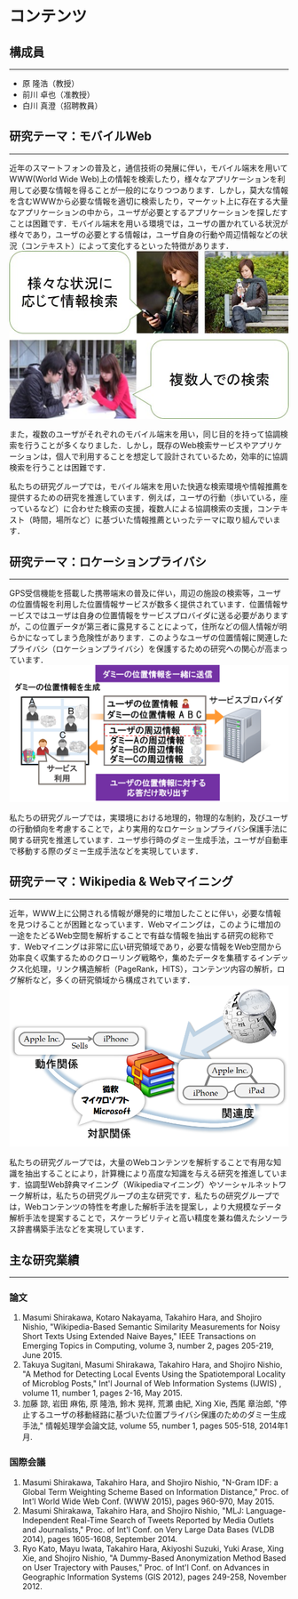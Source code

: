 # コンテンツ


## 構成員
-------
* 原 隆浩（教授）
* 前川 卓也（准教授）
* 白川 真澄（招聘教員）

## 研究テーマ：モバイルWeb
-------
近年のスマートフォンの普及と，通信技術の発展に伴い，モバイル端末を用いてWWW(World Wide Web)上の情報を検索したり，様々なアプリケーションを利用して必要な情報を得ることが一般的になりつつあります．しかし，莫大な情報を含むWWWから必要な情報を適切に検索したり，マーケット上に存在する大量なアプリケーションの中から，ユーザが必要とするアプリケーションを探しだすことは困難です．モバイル端末を用いる環境では，ユーザの置かれている状況が様々であり，ユーザの必要とする情報は，ユーザ自身の行動や周辺情報などの状況（コンテキスト）によって変化するといった特徴があります．
![](./img/mobile.jpg)

また，複数のユーザがそれぞれのモバイル端末を用い，同じ目的を持って協調検索を行うことが多くなりました．しかし，既存のWeb検索サービスやアプリケーションは，個人で利用することを想定して設計されているため，効率的に協調検索を行うことは困難です．

私たちの研究グループでは，モバイル端末を用いた快適な検索環境や情報推薦を提供するための研究を推進しています．例えば，ユーザの行動（歩いている，座っているなど）に合わせた検索の支援，複数人による協調検索の支援，コンテキスト（時間，場所など）に基づいた情報推薦といったテーマに取り組んでいます．


## 研究テーマ：ロケーションプライバシ
-------
GPS受信機能を搭載した携帯端末の普及に伴い，周辺の施設の検索等，ユーザの位置情報を利用した位置情報サービスが数多く提供されています．位置情報サービスではユーザは自身の位置情報をサービスプロバイダに送る必要がありますが，この位置データが第三者に露見することによって，住所などの個人情報が明らかになってしまう危険性があります．このようなユーザの位置情報に関連したプライバシ（ロケーションプライバシ）を保護するための研究への関心が高まっています．
![](./img/dummy.png)

私たちの研究グループでは，実環境における地理的，物理的な制約，及びユーザの行動傾向を考慮することで，より実用的なロケーションプライバシ保護手法に関する研究を推進しています．ユーザ歩行時のダミー生成手法，ユーザが自動車で移動する際のダミー生成手法などを実現しています．

## 研究テーマ：Wikipedia & Webマイニング
-------
近年，WWW上に公開される情報が爆発的に増加したことに伴い，必要な情報を見つけることが困難となっています．Webマイニングは，このように増加の一途をたどるWeb空間を解析することで有益な情報を抽出する研究の総称です．Webマイニングは非常に広い研究領域であり，必要な情報をWeb空間から効率良く収集するためのクローリング戦略や，集めたデータを集積するインデックス化処理，リンク構造解析（PageRank，HITS），コンテンツ内容の解析，ログ解析など，多くの研究領域から構成されています．
![](./img/wikimining.png)

私たちの研究グループでは，大量のWebコンテンツを解析することで有用な知識を抽出することにより，計算機により高度な知識を与える研究を推進しています．協調型Web辞典マイニング（Wikipediaマイニング）やソーシャルネットワーク解析は，私たちの研究グループの主な研究です．私たちの研究グループでは，Webコンテンツの特性を考慮した解析手法を提案し，より大規模なデータ解析手法を提案することで，スケーラビリティと高い精度を兼ね備えたシソーラス辞書構築手法などを実現しています．


## 主な研究業績
-------
### 論文

1. Masumi Shirakawa, Kotaro Nakayama, Takahiro Hara, and Shojiro Nishio, "Wikipedia-Based Semantic Similarity Measurements for Noisy Short Texts Using Extended Naive Bayes," IEEE Transactions on Emerging Topics in Computing, volume 3, number 2, pages 205-219, June 2015.
1. Takuya Sugitani, Masumi Shirakawa, Takahiro Hara, and Shojiro Nishio, "A Method for Detecting Local Events Using the Spatiotemporal Locality of Microblog Posts," Int'l Journal of Web Information Systems (IJWIS) , volume 11, number 1, pages 2-16, May 2015.
1.  加藤 諒, 岩田 麻佑, 原 隆浩, 鈴木 晃祥, 荒瀬 由紀, Xing Xie, 西尾 章治郎, "停止するユーザの移動経路に基づいた位置プライバシ保護のためのダミー生成手法," 情報処理学会論文誌, volume 55, number 1, pages 505-518, 2014年1月.

### 国際会議
1. Masumi Shirakawa, Takahiro Hara, and Shojiro Nishio, "N-Gram IDF: a Global Term Weighting Scheme Based on Information Distance," Proc. of Int'l World Wide Web Conf. (WWW 2015), pages 960-970, May 2015.
1. Masumi Shirakawa, Takahiro Hara, and Shojiro Nishio, "MLJ: Language-Independent Real-Time Search of Tweets Reported by Media Outlets and Journalists," Proc. of Int'l Conf. on Very Large Data Bases (VLDB 2014), pages 1605-1608, September 2014.
1.  Ryo Kato, Mayu Iwata, Takahiro Hara, Akiyoshi Suzuki, Yuki Arase, Xing Xie, and Shojiro Nishio, "A Dummy-Based Anonymization Method Based on User Trajectory with Pauses," Proc. of Int'l Conf. on Advances in Geographic Information Systems (GIS 2012), pages 249-258, November 2012.
